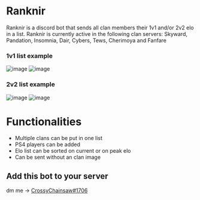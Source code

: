 # Ranknir
Ranknir is a discord bot that sends all clan members their 1v1 and/or 2v2 elo in a list. Ranknir is currently active in the following clan servers: Skyward, Pandation, Insomnia, Dair, Cybers, Tews, Cherimoya and Fanfare 

### 1v1 list example

![image](https://user-images.githubusercontent.com/74303221/200958039-ef5eeaf0-f034-4fc0-a5ac-6d585468ec7f.png)
![image](https://user-images.githubusercontent.com/74303221/200958471-a685f19a-97c1-47d6-8d25-b8a908dfda4d.png)

### 2v2 list example

![image](https://user-images.githubusercontent.com/74303221/200958576-e0c3bdc4-058d-4864-94ec-0813d55af4e0.png)
![image](https://user-images.githubusercontent.com/74303221/200958738-2e744e83-6c8f-42db-a11d-2593ec63a3ac.png)

# Functionalities
- Multiple clans can be put in one list
- PS4 players can be added
- Elo list can be sorted on current or on peak elo
- Can be sent without an clan image

## Add this bot to your server
dm me -> [CrossyChainsaw#1706](https://discord.com/channels/@me/413070742591373314)
